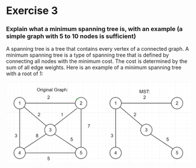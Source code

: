# Exercise 3

### Explain what a minimum spanning tree is, with an example (a simple graph with 5 to 10 nodes is sufficient)
A spanning tree is a tree that contains every vertex of a connected graph. A minimum spanning tree is a type of spanning tree that is defined by connecting all nodes with the minimum cost. The cost is determined by the sum of all edge weights. 
Here is an example of a minimum spanning tree with a root of 1:

![MST](MST.png)